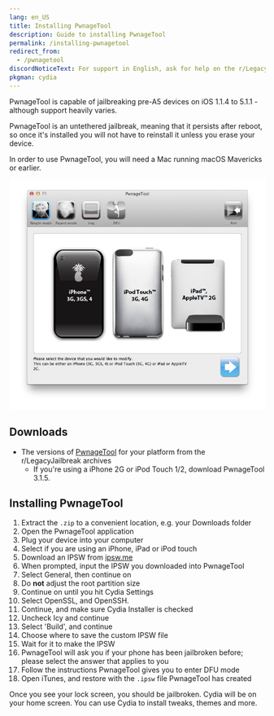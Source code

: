 ```yaml
---
lang: en_US
title: Installing PwnageTool
description: Guide to installing PwnageTool
permalink: /installing-pwnagetool
redirect_from:
  - /pwnagetool
discordNoticeText: For support in English, ask for help on the r/LegacyJailbreak [Discord Server](http://discord.legacyjailbreak.com/).
pkgman: cydia
---
```


PwnageTool is capable of jailbreaking pre-A5 devices on iOS 1.1.4 to 5.1.1 - although support heavily varies.

PwnageTool is an untethered jailbreak, meaning that it persists after reboot, so once it's installed you will not have to reinstall it unless you erase your device.

In order to use PwnageTool, you will need a Mac running macOS Mavericks or earlier.


![A screenshot of PwnageTool](/assets/images/pwnagetool.png)

## Downloads

- The versions of [PwnageTool](https://mega.nz/folder/k4FAXCIB#Fk7pxs6ikYzL3YBvAGX5ig/folder/swVhVKYB) for your platform from the r/LegacyJailbreak archives
    - If you're using a iPhone 2G or iPod Touch 1/2, download PwnageTool 3.1.5.

## Installing PwnageTool

1. Extract the `.zip` to a convenient location, e.g. your Downloads folder
1. Open the PwnageTool application
1. Plug your device into your computer
1. Select if you are using an iPhone, iPad or iPod touch
1. Download an IPSW from [ipsw.me](https://ipsw.me)
1. When prompted, input the IPSW you downloaded into PwnageTool
1. Select General, then continue on
1. Do **not** adjust the root partition size
1. Continue on until you hit Cydia Settings
1. Select OpenSSL, and OpenSSH.
1. Continue, and make sure Cydia Installer is checked
1. Uncheck Icy and continue
1. Select 'Build', and continue
1. Choose where to save the custom IPSW file
1. Wait for it to make the IPSW
1. PwnageTool will ask you if your phone has been jailbroken before; please select the answer that applies to you
1. Follow the instructions PwnageTool gives you to enter DFU mode
1. Open iTunes, and restore with the `.ipsw` file PwnageTool has created

Once you see your lock screen, you should be jailbroken. Cydia will be on your home screen. You can use Cydia to install <router-link to="/faq/#what-are-tweaks">tweaks</router-link>, themes and more.
